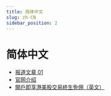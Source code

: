 ```yaml
---
title: 简体中文
slug: zh-CN
sidebar_position: 2
---
```



# 简体中文

- [报道文章 01](/ImyxwaA8gi8Am2kC4rEc8uHQnmb/zh-CN/media_report_01)
- [官网介绍 ](/ImyxwaA8gi8Am2kC4rEc8uHQnmb/zh-CN/official_infomation)
- [開戶即享港美股交易終生免佣（英文）](/ImyxwaA8gi8Am2kC4rEc8uHQnmb/zh-CN/welcome_rewards)

